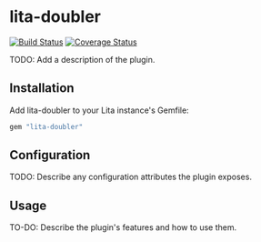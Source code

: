# lita-doubler

[![Build Status](https://travis-ci.org/d51/lita-doubler.png?branch=master)](https://travis-ci.org/d51/lita-doubler)
[![Coverage Status](https://coveralls.io/repos/d51/lita-doubler/badge.png)](https://coveralls.io/r/d51/lita-doubler)

TODO: Add a description of the plugin.

## Installation

Add lita-doubler to your Lita instance's Gemfile:

``` ruby
gem "lita-doubler"
```

## Configuration

TODO: Describe any configuration attributes the plugin exposes.

## Usage

TO-DO: Describe the plugin's features and how to use them.
